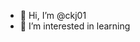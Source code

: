 - 👋 Hi, I’m @ckj01
- 👀 I’m interested in learning

<!---
ckj01/ckj01 is a ✨ special ✨ repository because its `README.md` (this file) appears on your GitHub profile.
You can click the Preview link to take a look at your changes.
--->
